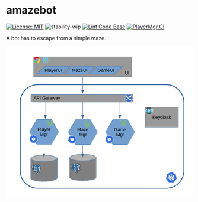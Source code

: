 # amazebot

[![License: MIT](https://img.shields.io/badge/License-MIT-yellow.svg)](https://opensource.org/licenses/MIT) ![stability-wip](https://img.shields.io/badge/stability-work_in_progress-lightgrey.svg) [![Lint Code Base](https://github.com/JCMenchi/amazebot/workflows/Lint%20Code%20Base/badge.svg)](https://github.com/JCMenchi/amazebot/actions?query=workflow%3ALint%20Code%20Base) [![PlayerMgr CI](https://github.com/JCMenchi/amazebot/workflows/Node.js%20PlayerMgrCI/badge.svg)](https://github.com/JCMenchi/amazebot/actions?query=workflow%3ANode.js%20PlayerMgrCI)

A bot has to escape from a simple maze.

![Architecture Diagram](doc/arch.png "Architecture Diagram")
